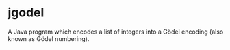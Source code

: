 # jgodel
A Java program which encodes a list of integers into a Gödel encoding (also known as Gödel numbering).
